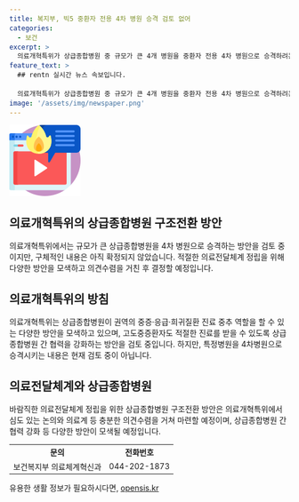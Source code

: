 ```yaml
---
title: 복지부, 빅5 중환자 전용 4차 병원 승격 검토 없어
categories:
  - 보건
excerpt: >
  의료개혁특위가 상급종합병원 중 규모가 큰 4개 병원을 중환자 전용 4차 병원으로 승격하려는 방안을 검토 중이라고 보도됐다. 그러나 보건복지부는 구체적인 내용은 확정되지 않았으며, 특정병원을 4차병원으로 승격시키는 것은 고려 중이 아니라고 설명했다. 상급종합병원 간 협력을 강화하고 의료전달체계를 정립하기 위한 논의가 아직 진행 중이며, 의료계의 의견을 충분히 수렴할 예정이라고 밝혀졌다. (출처: 정책브리핑)
feature_text: >
  ## rentn 실시간 뉴스 속보입니다.

  의료개혁특위가 상급종합병원 중 규모가 큰 4개 병원을 중환자 전용 4차 병원으로 승격하려는 방안을 검토 중이라고 보도됐다. 그러나 보건복지부는 구체적인 내용은 확정되지 않았으며, 특정병원을 4차병원으로 승격시키는 것은 고려 중이 아니라고 설명했다. 상급종합병원 간 협력을 강화하고 의료전달체계를 정립하기 위한 논의가 아직 진행 중이며, 의료계의 의견을 충분히 수렴할 예정이라고 밝혀졌다. (출처: 정책브리핑)
image: '/assets/img/newspaper.png'
---
```


<p><img src="/assets/img/news.png" alt="rentncar 속보" /></p>

<h2>의료개혁특위의 상급종합병원 구조전환 방안</h2>

<p data-ke-size="size16">의료개혁특위에서는 규모가 큰 상급종합병원을 4차 병원으로 승격하는 방안을 검토 중이지만, 구체적인 내용은 아직 확정되지 않았습니다. 적절한 의료전달체계 정립을 위해 다양한 방안을 모색하고 의견수렴을 거친 후 결정할 예정입니다.</p>

<h2>의료개혁특위의 방침</h2>

<p data-ke-size="size16">의료개혁특위는 상급종합병원이 권역의 중증·응급·희귀질환 진료 중추 역할을 할 수 있는 다양한 방안을 모색하고 있으며, 고도중증환자도 적절한 진료를 받을 수 있도록 상급종합병원 간 협력을 강화하는 방안을 검토 중입니다. 하지만, 특정병원을 4차병원으로 승격시키는 내용은 현재 검토 중이 아닙니다.</p>

<h2>의료전달체계와 상급종합병원</h2>

<p data-ke-size="size16">바람직한 의료전달체계 정립을 위한 상급종합병원 구조전환 방안은 의료개혁특위에서 심도 있는 논의와 의료계 등 충분한 의견수렴을 거쳐 마련할 예정이며, 상급종합병원 간 협력 강화 등 다양한 방안이 모색될 예정입니다.</p>

<table>
  <tr>
    <th>문의</th>
    <th>전화번호</th>
  </tr>
  <tr>
    <td>보건복지부 의료체계혁신과</td>
    <td>044-202-1873</td>
  </tr>
</table>

<p data-ke-size="size16"></p>
유용한 생활 정보가 필요하시다면, <a href="https://opensis.kr" rel="dofollow">opensis.kr</a>


